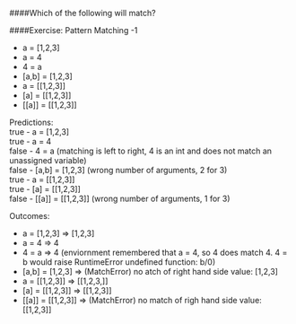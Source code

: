 ####Which of the following will match?


####Exercise: Pattern Matching -1
- a = [1,2,3]
- a = 4
- 4 = a
- [a,b] = [1,2,3]
- a = [[1,2,3]]
- [a] = [[1,2,3]]
- [[a]] = [[1,2,3]]

Predictions:  
true - a = [1,2,3]  
true - a = 4  
false - 4 = a (matching is left to right, 4 is an int and does not match
an unassigned variable)  
false - [a,b] = [1,2,3] (wrong number of arguments, 2 for 3)  
true - a = [[1,2,3]]  
true - [a] = [[1,2,3]]  
false - [[a]] = [[1,2,3]] (wrong number of arguments, 1 for 3)  

Outcomes:  
- a = [1,2,3] => [1,2,3]  
- a = 4 => 4  
- 4 = a => 4 (enviornment remembered that a = 4, so 4 does match 4. 4 =
  b would raise RuntimeError undefined function: b/0)
- [a,b] = [1,2,3] => (MatchError) no atch of right hand side value:
  [1,2,3]  
- a = [[1,2,3]] => [[1,2,3,]]  
- [a] = [[1,2,3]] => [[1,2,3]]  
- [[a]] = [[1,2,3]] => (MatchError) no match of righ hand side value:
  [[1,2,3]]  

